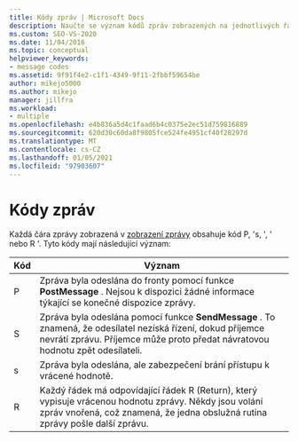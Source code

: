 ```yaml
---
title: Kódy zpráv | Microsoft Docs
description: Naučte se význam kódů zpráv zobrazených na jednotlivých řádcích zpráv v zobrazení zpráv.
ms.custom: SEO-VS-2020
ms.date: 11/04/2016
ms.topic: conceptual
helpviewer_keywords:
- message codes
ms.assetid: 9f91f4e2-c1f1-4349-9f11-2fbbf59654be
author: mikejo5000
ms.author: mikejo
manager: jillfra
ms.workload:
- multiple
ms.openlocfilehash: e4b836a5d4c1faad6b4c0375e2ec51d759816889
ms.sourcegitcommit: 620d30c60da8f9805fce524fe4951cf40f28297d
ms.translationtype: MT
ms.contentlocale: cs-CZ
ms.lasthandoff: 01/05/2021
ms.locfileid: "97903607"
---
```

# <a name="message-codes"></a>Kódy zpráv
Každá čára zprávy zobrazená v [zobrazení zprávy](../debugger/messages-view.md) obsahuje kód P, 's, ', ' nebo R '. Tyto kódy mají následující význam:

|Kód|Význam|
|----------|-------------|
|P|Zpráva byla odeslána do fronty pomocí funkce **PostMessage** . Nejsou k dispozici žádné informace týkající se konečné dispozice zprávy.|
|S|Zpráva byla odeslána pomocí funkce **SendMessage** . To znamená, že odesílatel nezíská řízení, dokud příjemce nevrátí zprávu. Příjemce může proto předat návratovou hodnotu zpět odesílateli.|
|s|Zpráva byla odeslána, ale zabezpečení brání přístupu k vrácené hodnotě.|
|R|Každý řádek má odpovídající řádek R (Return), který vypisuje vrácenou hodnotu zprávy. Někdy jsou volání zpráv vnořená, což znamená, že jedna obslužná rutina zprávy pošle další zprávu.|